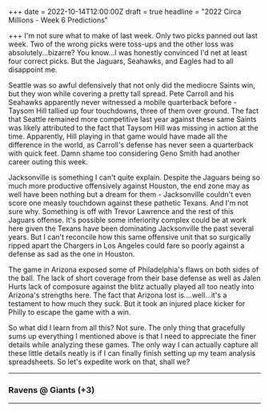 +++
date = 2022-10-14T12:00:00Z
draft = true
headline = "2022 Circa Millions - Week 6 Predictions"

+++
I'm not sure what to make of last week. Only two picks panned out last week. Two of the wrong picks were toss-ups and the other loss was absolutely...bizarre?  You know...I was honestly convinced I'd net at least four correct picks. But the Jaguars, Seahawks, and Eagles had to all disappoint me.

Seattle was so awful defensively that not only did the mediocre Saints win, but they won while covering a pretty tall spread. Pete Carroll and his Seahawks apparently never witnessed a mobile quarterback before - Taysom Hill tallied up four touchdowns, three of them over ground. The fact that Seattle remained more competitive last year against these same Saints was likely attributed to the fact that Taysom Hill was missing in action at the time. Apparently, Hill playing in that game would have made all the difference in the world, as Carroll's defense has never seen a quarterback with quick feet. Damn shame too considering Geno Smith had another career outing this week.

Jacksonville is something I can't quite explain. Despite the Jaguars being so much more productive offensively against Houston, the end zone may as well have been nothing but a dream for them - Jacksonville couldn't even score one measly touchdown against these pathetic Texans. And I'm not sure why. Something is off with Trevor Lawrence and the rest of this Jaguars offense. It's possible some inferiority complex could be at work here given the Texans have been dominating Jacksonville the past several years. But I can't reconcile how this same offensive unit that so surgically ripped apart the Chargers in Los Angeles could fare so poorly against a defense as sad as the one in Houston.

The game in Arizona exposed some of Philadelphia's flaws on both sides of the ball. The lack of short coverage from their base defense as well as Jalen Hurts lack of composure against the blitz actually played all too neatly into Arizona's strengths here. The fact that Arizona lost is....well...it's a testament to how much they suck. But it took an injured place kicker for Philly to escape the game with a win.

So what did I learn from all this? Not sure. The only thing that gracefully sums up everything I mentioned above is that I need to appreciate the finer details while analyzing these games. The only way I can actually capture all these little details neatly is if I can finally finish setting up my team analysis spreadsheets. So let's expedite work on that, shall we?

***

### Ravens @ Giants (+3)

***